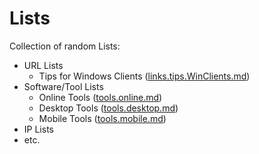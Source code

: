 # Lists 
Collection of random Lists:
- URL Lists
  - Tips for Windows Clients ([links.tips.WinClients.md](./links.tips.WinClients.md))
- Software/Tool Lists
  - Online Tools ([tools.online.md](./tools.online.md))
  - Desktop Tools ([tools.desktop.md](./tools.desktop.md))
  - Mobile Tools ([tools.mobile.md](./tools.mobile.md))
- IP Lists
- etc.
